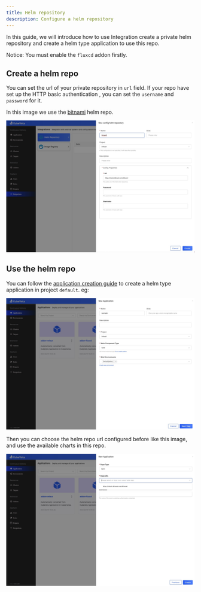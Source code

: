 ```yaml
---
title: Helm repository
description: Configure a helm repository
---
```


In this guide, we will introduce how to use Integration create a private helm repository and create a helm type application to use this repo.

Notice: You must enable the `fluxcd` addon firstly.

## Create a helm repo

You can set the url of your private repository in `url` field. If your repo have set up the HTTP basic authentication , you can set the `username` and `password` for it.

In this image we use the [bitnami](https://charts.bitnami.com/bitnami) helm repo.

![config](../../../resources/helm-config.jpg)

## Use the helm repo

You can follow the [application creation guide](../application/create-application) to create a helm type application in project `default`. eg:

![helm-type-app](../../../resources/new-helm-type-app.jpg)

Then you can choose the helm repo url configured before like this image, and use the available charts in this repo.

![helm-app](../../../resources/helm-app.jpg)